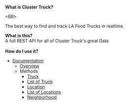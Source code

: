**What is Cluster Truck?** 

&lt;BR&gt;


The best way to find and track LA Food Trucks in realtime.

**What is this?** <br>
A full REST API for all of Cluster Truck's great Data<br>
<br>
<b>How do I use it?</b> <br>

<ul><li><a href='Documentation.md'>Documentation</a>
<ul><li><a href='Documentation#Overview.md'>Overview</a>
</li><li>Methods<br>
<ul><li><a href='Documentation#Truck_(truck).md'>Truck</a>
</li><li><a href='Documentation#List_of_Truck_(trucks).md'>List of Truck</a>
</li><li><a href='Documentation#Location_(location).md'>Location</a>
</li><li><a href='Documentation#List_of_Locations_(locations).md'>List of Locations</a>
</li><li><a href='Documentation#Neighborhood_(neighborhood).md'>Neighborhood</a>